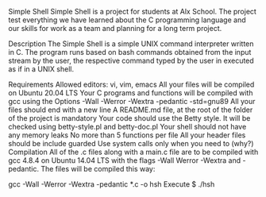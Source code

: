 Simple Shell
Simple Shell is a project for students at Alx School. The project test everything we have learned about the C programming language and our skills for work as a team and planning for a long term project.

Description
The Simple Shell is a simple UNIX command interpreter written in C. The program runs based on bash commands obtained from the input stream by the user, the respective command typed by the user in executed as if in a UNIX shell.

Requirements
Allowed editors: vi, vim, emacs
All your files will be compiled on Ubuntu 20.04 LTS
Your C programs and functions will be compiled with gcc using the Options -Wall -Werror -Wextra -pedantic -std=gnu89
All your files should end with a new line
A README.md file, at the root of the folder of the project is mandatory
Your code should use the Betty style. It will be checked using betty-style.pl and betty-doc.pl
Your shell should not have any memory leaks
No more than 5 functions per file
All your header files should be include guarded
Use system calls only when you need to (why?)
Compilation
All of the .c files along with a main.c file are to be compiled with gcc 4.8.4 on Ubuntu 14.04 LTS with the flags -Wall Werror -Wextra and -pedantic. The files will be compiled this way:

gcc -Wall -Werror -Wextra -pedantic *.c -o hsh
Execute
$ ./hsh

